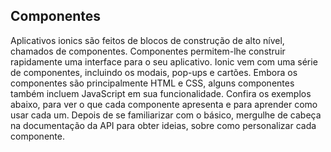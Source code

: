 Componentes
-----------

Aplicativos ionics são feitos de blocos de construção de alto nível, chamados de componentes. Componentes permitem-lhe construir rapidamente uma interface para o seu aplicativo. 
Ionic vem com uma série de componentes, incluindo os modais, pop-ups e cartões. Embora os componentes são principalmente HTML e CSS, alguns componentes também incluem JavaScript em sua funcionalidade.
Confira os exemplos abaixo, para ver o que cada componente apresenta e para aprender como usar cada um. Depois de se familiarizar com o básico, mergulhe de cabeça na documentação da API para obter ideias, sobre como personalizar cada componente.

